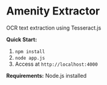 # Amenity Extractor

OCR text extraction using Tesseract.js

**Quick Start:**
1. `npm install`
2. `node app.js`
3. Access at `http://localhost:4000`

**Requirements:** Node.js installed